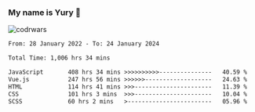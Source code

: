 ### My name is Yury 👋 
![codrwars](https://www.codewars.com/users/litury/badges/micro) 


<!--START_SECTION:waka-->

```txt
From: 28 January 2022 - To: 24 January 2024

Total Time: 1,006 hrs 34 mins

JavaScript       408 hrs 34 mins >>>>>>>>>>---------------   40.59 %
Vue.js           247 hrs 56 mins >>>>>>-------------------   24.63 %
HTML             114 hrs 41 mins >>>----------------------   11.39 %
CSS              101 hrs 3 mins  >>>----------------------   10.04 %
SCSS             60 hrs 2 mins   >------------------------   05.96 %
```

<!--END_SECTION:waka-->

